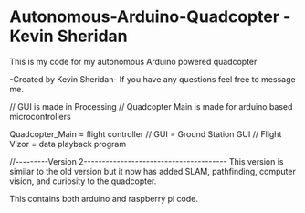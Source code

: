 Autonomous-Arduino-Quadcopter - Kevin Sheridan
=============================

This is my code for my autonomous Arduino powered quadcopter

-Created by Kevin Sheridan-
If you have any questions feel free to message me.

// GUI is made in Processing
// Quadcopter Main is made for arduino based microcontrollers

Quadcopter_Main = flight controller // GUI = Ground Station GUI // Flight Vizor = data playback program

//---------Version 2---------------------------------------
This version is similar to the old version but it now has added SLAM, pathfinding, computer vision, and curiosity to the quadcopter.

This contains both arduino and raspberry pi code.
